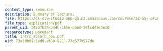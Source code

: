 ```yaml
---
content_type: resource
description: Summary of lecture.
file: https://ol-ocw-studio-app-qa.s3.amazonaws.com/courses/22-55j-principles-of-radiation-interactions-fall-2004/73e30b023ed8ef88921177a6770577de_intro_absorb_dos.pdf
file_type: application/pdf
parent_uid: 542b7b54-b44b-165e-dbe0-50fcd49e3e10
resourcetype: Document
title: intro_absorb_dos.pdf
uid: 73e30b02-3ed8-ef88-9211-77a6770577de
---
```

